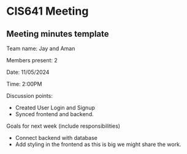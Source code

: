 # CIS641 Meeting

## Meeting minutes template

Team name: Jay and Aman

Members present: 2

Date: 11/05/2024

Time: 2:00PM

Discussion points: 

* Created User Login and Signup
* Synced frontend and backend.

Goals for next week (include responsibilities)

* Connect backend with database
* Add styling in the frontend as this is big we might share the work.
